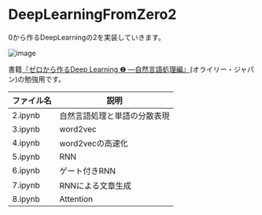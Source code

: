 # DeepLearningFromZero2
0から作るDeepLearningの2を実装していきます。


![image](https://github.com/kosirobwada/DeepLearningFromZero/assets/97875031/8165a5dd-7856-4874-88e3-e472d651773c)

書籍[『ゼロから作るDeep Learning ❷ ―自然言語処理編』](https://www.oreilly.co.jp/books/9784873118369/)(オライリー・ジャパン)の勉強用です。


|ファイル名|説明|
|----|----|
|2.ipynb|自然言語処理と単語の分散表現|
|3.ipynb|word2vec|
|4.ipynb|word2vecの高速化|
|5.ipynb|RNN|
|6.ipynb|ゲート付きRNN|
|7.ipynb|RNNによる文章生成|
|8.ipynb|Attention|
